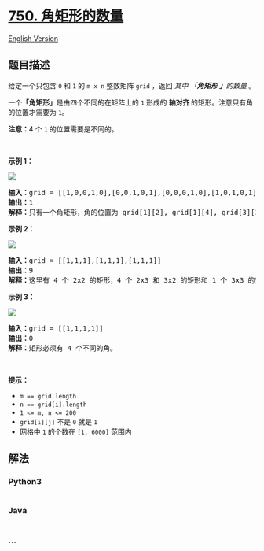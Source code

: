 # [750. 角矩形的数量](https://leetcode.cn/problems/number-of-corner-rectangles)

[English Version](/solution/0700-0799/0750.Number%20Of%20Corner%20Rectangles/README_EN.md)

## 题目描述

<!-- 这里写题目描述 -->

<p>给定一个只包含 <code>0</code> 和 <code>1</code> 的&nbsp;<code>m x n</code>&nbsp;整数矩阵&nbsp;<code>grid</code>&nbsp;，返回 <em>其中 「<strong>角矩形 」</strong>的数量</em> 。</p>

<p>一个<strong>「角矩形」</strong>是由四个不同的在矩阵上的 <code>1</code> 形成的&nbsp;<strong>轴对齐&nbsp;</strong>的矩形。注意只有角的位置才需要为 <code>1</code>。</p>

<p><strong>注意：</strong>4 个 <code>1</code>&nbsp;的位置需要是不同的。</p>

<p>&nbsp;</p>

<p><strong>示例 1：</strong></p>

<p><img src="https://fastly.jsdelivr.net/gh/doocs/leetcode@main/solution/0700-0799/0750.Number%20Of%20Corner%20Rectangles/images/cornerrec1-grid.jpg" /></p>

<pre>
<strong>输入：</strong>grid = [[1,0,0,1,0],[0,0,1,0,1],[0,0,0,1,0],[1,0,1,0,1]]
<strong>输出：</strong>1
<strong>解释：</strong>只有一个角矩形，角的位置为 grid[1][2], grid[1][4], grid[3][2], grid[3][4]。
</pre>

<p><strong>示例 2：</strong></p>

<p><img src="https://fastly.jsdelivr.net/gh/doocs/leetcode@main/solution/0700-0799/0750.Number%20Of%20Corner%20Rectangles/images/cornerrec2-grid.jpg" /></p>

<pre>
<strong>输入：</strong>grid = [[1,1,1],[1,1,1],[1,1,1]]
<strong>输出：</strong>9
<strong>解释：</strong>这里有 4 个 2x2 的矩形，4 个 2x3 和 3x2 的矩形和 1 个 3x3&nbsp;的矩形。
</pre>

<p><strong>示例 3：</strong></p>

<p><img src="https://fastly.jsdelivr.net/gh/doocs/leetcode@main/solution/0700-0799/0750.Number%20Of%20Corner%20Rectangles/images/cornerrec3-grid.jpg" /></p>

<pre>
<strong>输入：</strong>grid = [[1,1,1,1]]
<strong>输出：</strong>0
<strong>解释：</strong>矩形必须有 4 个不同的角。
</pre>

<p>&nbsp;</p>

<p><strong>提示：</strong></p>

<ul>
	<li><code>m == grid.length</code></li>
	<li><code>n == grid[i].length</code></li>
	<li><code>1 &lt;= m, n &lt;= 200</code></li>
	<li><code>grid[i][j]</code>&nbsp;不是&nbsp;<code>0</code>&nbsp;就是&nbsp;<code>1</code></li>
	<li>网格中&nbsp;<code>1</code>&nbsp;的个数在&nbsp;<code>[1, 6000]</code> 范围内</li>
</ul>

## 解法

<!-- 这里可写通用的实现逻辑 -->

<!-- tabs:start -->

### **Python3**

<!-- 这里可写当前语言的特殊实现逻辑 -->

```python

```

### **Java**

<!-- 这里可写当前语言的特殊实现逻辑 -->

```java

```

### **...**

```

```

<!-- tabs:end -->
